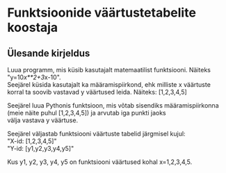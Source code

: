 # Funktsioonide väärtustetabelite koostaja
## Ülesande kirjeldus

Luua programm, mis küsib kasutajalt matemaatilist funktsiooni. Näiteks "y=10*x**2+3*x-10".  
Seejärel küsida kasutajalt ka määramispiirkond, ehk milliste x väärtuste korral ta soovib vastavad y väärtused leida.
Näiteks: [1,2,3,4,5]

Seejärel luua Pythonis funktsioon, mis võtab sisendiks määramispiirkonna (meie näite puhul [1,2,3,4,5]) ja arvutab iga punkti jaoks  
välja vastava y väärtuse.

Seejärel väljastab funktsiooni väärtuste tabelid järgmisel kujul:  
"X-id: [1,2,3,4,5]"  
"Y-id: [y1,y2,y3,y4,y5]"

Kus y1, y2, y3, y4, y5 on funktsiooni väärtused kohal x=1,2,3,4,5.

